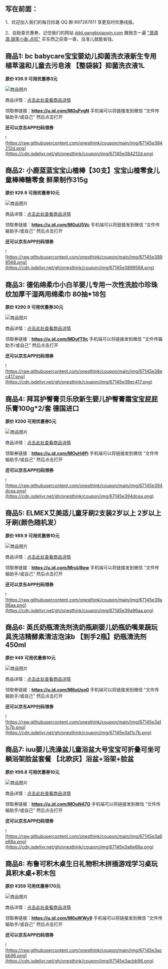 ## 写在前面：

1、欢迎加入我们的每日捡漏 QQ 群:897287611 享更及时优惠线报。

2、自助查优惠券，记住我们的网站 [ddd.gangbixiaoxin.com](https://ddd.gangbixiaoxin.com) 跟我念一遍 ["滴滴滴.钢笔小新.点抗"](https://ddd.gangbixiaoxin.com) 买东西之前查一查，没准儿就能省钱。

## 商品1: bc babycare宝宝婴幼儿抑菌洗衣液新生专用植萃温和儿童去污皂液 【整袋装】抑菌洗衣液1L

**原价 ¥39.9 可用优惠券3元**

![商品图片](http://img14.360buyimg.com/n1/jfs/t1/232031/36/6523/28138/65712985F5aea33e9/d909a88556bfab54.jpg)

商品详情：[点击此处查看商品详情](https://union-click.jd.com/jdc?e=1003156031&amp;p=JF8BAdEJK1olXwIHUV5UD0oRBV8IGlodXwcBU1ZfDUkSBV9MRANLAjZbERscSkAJHTRQRA1CCVkdDwtCWhVLHTdNTwcKBENeCVAfUg8bAxVVRVJpP09mUx5bcxcRdzt2TiYcGwJYOlw4YAhtAjVsSxBJPkRGE1kPd1xXDxtxaz5sPm1GIFw1WDxedCp_cglNOWVmEj0VUih1ShNObD5lNGFYIBc9QEthYSZaWztNAHVgVSIbaANgeg9sTgxhJFRnIwc2VDx-ZwZzfCcTOE5hIjkCViNFZRNtewJiHWUAJDoqUTRLdB1gci9cNkJiJjkqa0p3Bhl6bz9hFGVCIwEieihfYDN_GQlFKk9lESoCYBMnRzFMRwdiJH9nFkQpaz1fWCxbZVNUPQoOZF9tC0oXBGYOHF0cWDYyVF5tSSURBWcMHF8lXDYCUl1VCkIeAmkIGF0WbQYKU26KpfPCid7dk-LBw47V7fmIgffDnec4K2sWbQYDVVxdDEwWAW84K1sWbQUyCjBcW0wSV24MEjVJXlBLVVgVUiUUC24AHVwXWTYAVV9fCnsnM29yRgUcIWRLMFkdDjBLBRtcZQ5oVEAGDjBfbSNUeW5SfwteAWVAEBlaWjQnA18)

领取券链接：**https://u.jd.com/MGuFvgN** 手机端可以将链接发到微信 "文件传输助手/或自己" 然后点击打开

**还可以京东APP扫码领券**

![https://raw.githubusercontent.com/onesthink/coupon/main/img/67145e384212d.png](https://cdn.jsdelivr.net/gh/onesthink/coupon/img/67145e384212d.png)

## 商品2: 小鹿蓝蓝宝宝山楂棒【30支】宝宝山楂零食儿童棒棒糖零食 鲜果制作315g

**原价 ¥29.9 可用优惠券10元**

![商品图片](http://img14.360buyimg.com/n1/jfs/t1/161080/3/50653/154386/670f4381Fbeefd08e/6cb9ea2a466dd129.jpg)

商品详情：[点击此处查看商品详情](https://union-click.jd.com/jdc?e=1003156031&amp;p=JF8BAbYJK1olXwIHVllZAUgfAl8IGloUWQICUF9bCk8nRzBQRQQlBENHFRxWFlVMWzBeTA9KQl1XSwwDVFVPRjtUBAJQAVsMFgQZBD5zXRZOWAJAVQJwAwQgAUtQUQ9oWxpFIGgAJyFcbD9yBWYOEjxtPXxEXBdKSEdjeh9tbChmHnJ7MDspQSBUexpseTlMJQR2Nlc5ahFnRxhtYCt3FHZJIyxUbS9jc218eVJFP19lFT00dBtsYAxWbTJDPn9hKxoqfDxKVhZJWjxgHHl2VRhJCzxvehtqbxJcGnJdLDkqUShAMzJ1E0FRC3JaMSdeax50VwpPGA9DHlAOWG5cOEgWA2gBHVwTVAMyZF5dOAl5VjtcWAhIGVLb4sWEqd_ApcnRotrB1qAyVW5dDkgfAWYBGl0XWQIAZF5VD3vArtfdkerA1b_WytaKsezCitPchdMlbTYBZF5cCUkXB2gJGVslbQYBZF1tViUWUGkLH10RCWheVwgUCUNWUAEKGFgTWgQFXG5fCUoVAV84Ky5xA39EFwcIAE9lVDV1EltSD2ZiFB8NdSUVcBAJfy9wWw8EXTklaDFRCyY4G2s)

领取券链接：**https://u.jd.com/MGuU5Vc** 手机端可以将链接发到微信 "文件传输助手/或自己" 然后点击打开

**还可以京东APP扫码领券**

![https://raw.githubusercontent.com/onesthink/coupon/main/img/67145e3899568.png](https://cdn.jsdelivr.net/gh/onesthink/coupon/img/67145e3899568.png)

## 商品3: 德佑绵柔巾小白羊婴儿专用一次性洗脸巾珍珠纹加厚干湿两用绵柔巾 80抽*18包

**原价 ¥290.9 可用优惠券30元**

![商品图片](http://img14.360buyimg.com/n1/jfs/t1/176031/2/49103/126461/6710d4faF59bb6eeb/bb62af3da9d98329.png)

商品详情：[点击此处查看商品详情](https://union-click.jd.com/jdc?e=1003156031&amp;p=JF8BAasJK1olXwQBXVpVDkgTBF8IGloTWgcFXFZaDU8QAV9MRANLAjZbERscSkAJHTRQRA1CCVkdDwtCWhVLHTdNTwcKBENeCVAfUg8bYi4LQC5MWXBdCV8rQTx-ajJfWwNoHVYEOlwpaztWeiloTlxzOnkKAC4VVVxXDxtxaz5hFHlGI1wHWD9OdCx_GSdNOWJqEigvVTl1AhtObT5lDmFbBhc9QEthYW5oWztnAHVgVQwbfElvZA9sZAxhJG5SIAc6TzxuYwpzfSdrClllNT4-YAxxATVQbDhyAXEAIDoqawJIdwt8D1lgbUIFLiU_VRdQYClMRRIWAnt2By4BbDsbD18JK1gUXQELUllbAU4nM28IKxp7Wg4AU1peOEonA2kLE1kcVAcEUF9fC3sXC2g4zPatiIyzgdbk3NWf1NavztKpiZiKZG5tC3sXAm4KG18SXAQCZG5dC3sUMzFmGggdXQUDBlkzVEhBSm5YXwZ7XwYLXF9ZAEknAW4JGVklbTZjFV0GfRITdTBVGi1cKm9rCQkdUDZXU2lmGS92LUd7Ej4IDy1wfGdcaxNIbQYy)

领取券链接：**https://u.jd.com/MDufT9c** 手机端可以将链接发到微信 "文件传输助手/或自己" 然后点击打开

**还可以京东APP扫码领券**

![https://raw.githubusercontent.com/onesthink/coupon/main/img/67145e38ec417.png](https://cdn.jsdelivr.net/gh/onesthink/coupon/img/67145e38ec417.png)

## 商品4: 拜耳护臀膏贝乐欣新生婴儿护臀膏霜宝宝屁屁乐膏100g*2/套 德国进口

**原价 ¥200 可用优惠券5元**

![商品图片](http://img14.360buyimg.com/n1/jfs/t1/102101/21/54023/109339/67145842F6f27e0fe/64d99ab6fc04bb57.jpg)

商品详情：[点击此处查看商品详情](https://union-click.jd.com/jdc?e=1003156031&amp;p=JF8BAa8JK1olXwMFVFZVCEgWBV8IGloUVQcFXVtYAUknRzBQRQQlBENHFRxWFlVMWzBeTA9KQl1XSwwDVFVPRjtUBAJQAVsMFgQZBA5qeRx8chl2L1RiXD9ZUSoQXS52ExtdHGgADQVfdQ9_QgtTa1MTPVwDDiJKSEdjeh9tbChcGXEAAjcpe0tSexpsSzlMXARiHFc9ahFFRwxDYzh3XHJJNyxUbC9jY21reVNsP1x9Eyg0UTxsYAxWbCJtOn9hVAApbDxKVhZJWC9KCH9rDgQdcDJjZhtBfAdjJHprIwciX3sUQycPHT1gH2UYCCoDc1FrHS19SDp1UQoyVW5eCUsQCmkPHVIQbTYCVG4fZhhDQj9XXgJBAt-H-IvVqZyKkV8JK1sTXg4AXVdcDkwVB2c4G1MSbdGv7IvXuZ6furuWk4ys-tOL6IrDgHsnM2w4G1oUXwYGU19fCHsnA2w4GGtLMwdRXVgKWk8ebTMLTRIUDkFROlxdAUIXA20OK1kUXAQAZG5tTTZtcBthWThnD2YKNVoEaUxJQhEAWxNUMwRbD1wgTCNWZzR4E111BwdYKG5dOA)

领取券链接：**https://u.jd.com/MOuH4Pi** 手机端可以将链接发到微信 "文件传输助手/或自己" 然后点击打开

**还可以京东APP扫码领券**

![https://raw.githubusercontent.com/onesthink/coupon/main/img/67145e394dcea.png](https://cdn.jsdelivr.net/gh/onesthink/coupon/img/67145e394dcea.png)

## 商品5: ELMEX艾美适儿童牙刷2支装2岁以上 2岁以上牙刷(颜色随机发）

**原价 ¥89.9 可用优惠券10元**

![商品图片](http://img14.360buyimg.com/n1/jfs/t1/141325/24/37262/62393/64acfafdF3e57373d/df1518a292c0737c.jpg)

商品详情：[点击此处查看商品详情](https://union-click.jd.com/jdc?e=1003156031&amp;p=JF8BAdUJK1olXwIAXF5VC0wSB18IGlocXAQEUlpUAEIfAV9MRANLAjZbERscSkAJHTRQRA1CCVkdDwtCWhVLHTdNTwcKBENeCVAfUg8bAQxuGRt0O0B8MFctbjNufhR1bxJ2PgZxOlwPTyp0dwRMTDtXJ3pwES4iCVxXDxtxaz5sLmFHIwEPbjJkSjN-YidNOWJyEioFUi11Ag9OeBBmL2FYNBcpUEpEYSZ8WyxNAHRgVTYbfwNvYRZrTgxhJG5mIAcUTT9ufw1zfCcTOE5hIjkCViNFZRNuYi9AH3EADjoqUTRWYG1oci9PKkFiLTY5fxFFF2x_bTJ9Pn92IxsqYR1xdA1rRywXKVZ2HSkZfiJBW19yWy5IVXpYAjwgahNTQQp-Sx5yCEFyWFJtCXsUAm8PEl0SWw8HZG5dCHtWbW8JH1sVWQcLZF9tCE0UC20BElocXAMKVW5dAEwn1MKwztGkiI67gMDV3_Kw1ua0z8WdbTYyV25dCUoVA2sPGlkVbTYCV25eOBV5AjwOE1hADQFsCF0LQUpAAGhmGVgWVAUFU1ptCkoWAW04K2sXPmAAFD87TjVzCh9uYyJoJnt2HT0-CDh5AT1PejhhNkJVNBwndDlScxAJK1sl)

领取券链接：**https://u.jd.com/MruU8pw** 手机端可以将链接发到微信 "文件传输助手/或自己" 然后点击打开

**还可以京东APP扫码领券**

![https://raw.githubusercontent.com/onesthink/coupon/main/img/67145e39a96aa.png](https://cdn.jsdelivr.net/gh/onesthink/coupon/img/67145e39a96aa.png)

## 商品6: 英氏奶瓶清洗剂洗奶瓶刷婴儿奶瓶奶嘴果蔬玩具洗洁精酵素清洁泡沫b 【到手2瓶】奶瓶清洗剂450ml

**原价 ¥49 可用优惠券10元**

![商品图片](http://img14.360buyimg.com/n1/jfs/t1/221791/37/44757/138135/670cbdeeF4c416a4c/a885253b69657d34.jpg)

商品详情：[点击此处查看商品详情](https://union-click.jd.com/jdc?e=1003156031&amp;p=JF8BAd0JK1olXwIHUV9ZDUIRAV8IGloQXQIEVldcDk8VAl9MRANLAjZbERscSkAJHTRQRA1CCVkdDwtCWhVLHTdNTwcKBENeCVAfUg8bQmdLRAdhNgJxPyRVTQtqA21UQx9qGFJ7OlwJSz8fZWt2HyZDKXsFIlhYblxXDxtxaz5hLmVBIwEhWzxkeCx8RCtNOWJyEiovUiJ1Ag9OexBmKmFbKBcqakpzYW5oWyxdB2RgVSobfCJvUxh8bAxhJFRnIy0UTDxuVT9zfCcTOE5hIjkCViNFZRNhYj9qHXFgPyw9ez8QYydocjtxDxIBIyg_cBtjWgcNb1l1OnJxMFspcSxheg1rXC98C2J7JxcffiJrUBRoD1lgSQR3ZFgtWB9td2hSfllJXAZwSjwiT1VWUTkEF2sUbQUDVFlUDkwRCmo4K1sVbUdsVF9cDU0VAWY4GmsVWwUKVldbAUgSAmYOK1sdWjbV-eaIgvrCi9bchdPC5KHX3eKJlsMnM18LK1sUXAQCUFlcCksnM28LK1glA2gDB1sKD0kQUAFUGA1TGU8LUTBfCEwXCm8IHmsXXAcAVm5tOAofQDBUbzARLm14XBsddUsVXzdMZB5BJGgAAB0pAC0TfWt1TS9oWnAEUThtCHs)

领取券链接：**https://u.jd.com/M6uUso0** 手机端可以将链接发到微信 "文件传输助手/或自己" 然后点击打开

**还可以京东APP扫码领券**

![https://raw.githubusercontent.com/onesthink/coupon/main/img/67145e3a11c7b.png](https://cdn.jsdelivr.net/gh/onesthink/coupon/img/67145e3a11c7b.png)

## 商品7: iuu婴儿洗澡盆儿童浴盆大号宝宝可折叠可坐可躺浴架脸盆套餐 【北欧灰】浴盆+浴架+脸盆

**原价 ¥99.8 可用优惠券10元**

![商品图片](http://img14.360buyimg.com/n1/jfs/t1/243112/12/19698/73896/66fa69b4F79c88f9d/55a78cca69976f93.jpg)

商品详情：[点击此处查看商品详情](https://union-click.jd.com/jdc?e=1003156031&amp;p=JF8BAdsJK1olXwIAUltcDkoUBF8IGlsVWAUDUVdfDEIVAV9MRANLAjZbERscSkAJHTRQRA1CCVkdDwtCWhVLHTdNTwcKBENeCVAfUg8bfTBMZxBGBW1lIhctARNhZR1hTCkRAV1DOlw-bS1IYzt2Y15uNQcCCCQtU1xXDxtxazliPnFAIDc9WzxecDN8RCdNOWJ2EikvUhh1AhNOby5mJGFbEhc-QEthYW5gWztdAHVgVQwbfzJNUAxBfAxhJG5mLS0qVz9-awZzfCcTOE5hIjkCViNFZRNoeAJtVHJ7DS4qfCBLYBZ0ciJ2IkRiViUvaChoQAxheCxsPgZANCc1bT9fYCh8cg11KV9lEygkbC5sY3sKbk8XKDZkCFofWiBCeA9rR0UTJE1lASY_Xh1RD2M4GmsWXAYFXVhaDkISM18IG2tUMwYBUFZYCU8fM244G10WVQQLXV9UD08UCl8IE1wliqu6gdTs3cOu1_GAzOKyiI--gMDVOHsnAF8IGloXXQIFVVxdOHsXAF8LKwV7XFUFUQpcCht5X2xeUlpOHVRsV1ZcAUwfB2w4GVoUXwQyZG4jVw9rSDxQcDxjFHYLDCg7eiJAcWtUQBp7X2VnMgE9XDVvBhRgGltJJ3ZZZF5t)

领取券链接：**https://u.jd.com/MOuN47O** 手机端可以将链接发到微信 "文件传输助手/或自己" 然后点击打开

**还可以京东APP扫码领券**

![https://raw.githubusercontent.com/onesthink/coupon/main/img/67145e3a6e68a.png](https://cdn.jsdelivr.net/gh/onesthink/coupon/img/67145e3a6e68a.png)

## 商品8: 布鲁可积木桌生日礼物积木拼插游戏学习桌玩具积木桌+积木包

**原价 ¥359 可用优惠券170元**

![商品图片](http://img14.360buyimg.com/n1/jfs/t1/231728/33/10794/141477/658a512dFf632642c/584fa5e46087ff68.jpg)

商品详情：[点击此处查看商品详情](https://union-click.jd.com/jdc?e=1003156031&amp;p=JF8BAa4JK1olXg4BUlxZDkgUBV8IGloUWgcAXVpVAUonRzBQRQQlBENHFRxWFlVMWzBeTA9KQl1XSwwDVFVPRjtUBAJQAVsMFgQZBB5SfylSRRhMJHl9Vls7bBN-WG0AGVNTB2gADAAhTStSRj9Xby5MIQdVXDhKSEdjeh9tbChqGXJdAjgka0tTexpvaDlMLQRhNlc4ahJ_RxhDYzl3FG5JIBZUby9kY21raVJzP1x1ESokdz1sYAxJbzJtP3FLPx8pbDxKVhZJWD5nNm1iVF8fcDJjZhZ7GxxiAmJkIz0qX3sUADBtXg1iKmNgNiQEaBIXCgZYWQFlUQoyVW5eCUsQCmkPHVIQbTYCVG4fZp-esbeLq4-rw9CUyonwkUgWM244G10WVQQLXV9UAUseBl8IE1wliqu6gdTs3cOu1_GAzOKyiI--gMDVOHsnAF8IGloXXQIFVVxdOHsXAF8LKwV7XFUFUQpcDEJ5X2xeUlpIXFZsV1ZcAEIfA2g4GVoUXwQyZG4ITTdRWTFLQiJqIgQHMjoFYRAVC20AXQF7X15cKBs9TQ5HXBt9QicUCg5kZF5t)

领取券链接：**https://u.jd.com/M6uWWy9** 手机端可以将链接发到微信 "文件传输助手/或自己" 然后点击打开

**还可以京东APP扫码领券**

![https://raw.githubusercontent.com/onesthink/coupon/main/img/67145e3acbb96.png](https://cdn.jsdelivr.net/gh/onesthink/coupon/img/67145e3acbb96.png)

